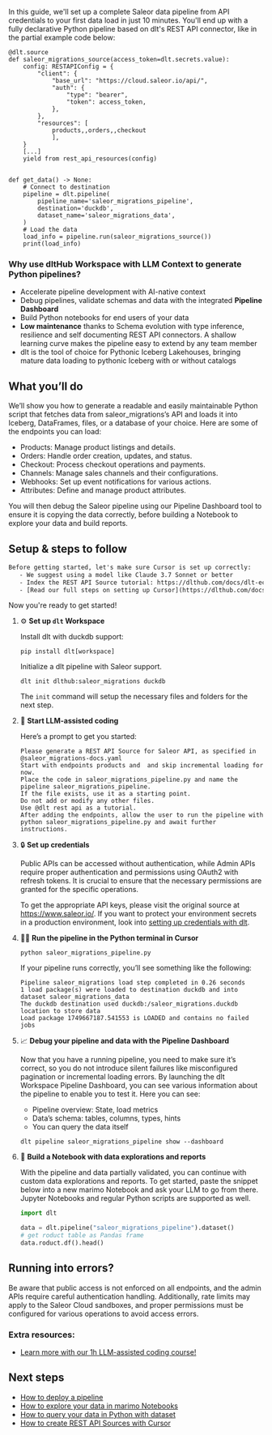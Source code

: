 In this guide, we'll set up a complete Saleor data pipeline from API credentials to your first data load in just 10 minutes. You'll end up with a fully declarative Python pipeline based on dlt's REST API connector, like in the partial example code below:

```python-outcome
@dlt.source
def saleor_migrations_source(access_token=dlt.secrets.value):
    config: RESTAPIConfig = {
        "client": {
            "base_url": "https://cloud.saleor.io/api/",
            "auth": {
                "type": "bearer",
                "token": access_token,
            },
        },
        "resources": [
            products,,orders,,checkout
            ],
    }
    [...]
    yield from rest_api_resources(config)


def get_data() -> None:
    # Connect to destination
    pipeline = dlt.pipeline(
        pipeline_name='saleor_migrations_pipeline',
        destination='duckdb',
        dataset_name='saleor_migrations_data', 
    )
    # Load the data
    load_info = pipeline.run(saleor_migrations_source())
    print(load_info) 
```

### Why use dltHub Workspace with LLM Context to generate Python pipelines?

- Accelerate pipeline development with AI-native context
- Debug pipelines, validate schemas and data with the integrated **Pipeline Dashboard**
- Build Python notebooks for end users of your data
- **Low maintenance** thanks to Schema evolution with type inference, resilience and self documenting REST API connectors. A shallow learning curve makes the pipeline easy to extend by any team member
- dlt is the tool of choice for Pythonic Iceberg Lakehouses, bringing mature data loading to pythonic Iceberg with or without catalogs

## What you’ll do

We’ll show you how to generate a readable and easily maintainable Python script that fetches data from saleor_migrations’s API and loads it into Iceberg, DataFrames, files, or a database of your choice. Here are some of the endpoints you can load:

- Products: Manage product listings and details.
- Orders: Handle order creation, updates, and status.
- Checkout: Process checkout operations and payments.
- Channels: Manage sales channels and their configurations.
- Webhooks: Set up event notifications for various actions.
- Attributes: Define and manage product attributes.

You will then debug the Saleor pipeline using our Pipeline Dashboard tool to ensure it is copying the data correctly, before building a Notebook to explore your data and build reports.

## Setup & steps to follow

```default
Before getting started, let's make sure Cursor is set up correctly:
   - We suggest using a model like Claude 3.7 Sonnet or better
   - Index the REST API Source tutorial: https://dlthub.com/docs/dlt-ecosystem/verified-sources/rest_api/ and add it to context as **@dlt rest api**
   - [Read our full steps on setting up Cursor](https://dlthub.com/docs/dlt-ecosystem/llm-tooling/cursor-restapi#23-configuring-cursor-with-documentation)
```

Now you're ready to get started!

1. ⚙️ **Set up `dlt` Workspace**
    
    Install dlt with duckdb support:
    ```shell
    pip install dlt[workspace]
    ```

    Initialize a dlt pipeline with Saleor support.
    ```shell
    dlt init dlthub:saleor_migrations duckdb
    ```

    The `init` command will setup the necessary files and folders for the next step.
    
2. 🤠 **Start LLM-assisted coding**
    
    Here’s a prompt to get you started:
    
    ```prompt
    Please generate a REST API Source for Saleor API, as specified in @saleor_migrations-docs.yaml 
    Start with endpoints products and  and skip incremental loading for now. 
    Place the code in saleor_migrations_pipeline.py and name the pipeline saleor_migrations_pipeline. 
    If the file exists, use it as a starting point. 
    Do not add or modify any other files. 
    Use @dlt rest api as a tutorial. 
    After adding the endpoints, allow the user to run the pipeline with python saleor_migrations_pipeline.py and await further instructions.
    ```

    
3. 🔒 **Set up credentials** 
    
    Public APIs can be accessed without authentication, while Admin APIs require proper authentication and permissions using OAuth2 with refresh tokens. It is crucial to ensure that the necessary permissions are granted for the specific operations.
    
    To get the appropriate API keys, please visit the original source at https://www.saleor.io/.
    If you want to protect your environment secrets in a production environment, look into [setting up credentials with dlt](https://dlthub.com/docs/walkthroughs/add_credentials).
    
4. 🏃‍♀️ **Run the pipeline in the Python terminal in Cursor**
    
    ```shell
    python saleor_migrations_pipeline.py
    ```
    
    If your pipeline runs correctly, you’ll see something like the following:
    
    ```shell
    Pipeline saleor_migrations load step completed in 0.26 seconds
    1 load package(s) were loaded to destination duckdb and into dataset saleor_migrations_data
    The duckdb destination used duckdb:/saleor_migrations.duckdb location to store data
    Load package 1749667187.541553 is LOADED and contains no failed jobs
    ```
    
5. 📈 **Debug your pipeline and data with the Pipeline Dashboard**

    Now that you have a running pipeline, you need to make sure it’s correct, so you do not introduce silent failures like misconfigured pagination or incremental loading errors. By launching the dlt Workspace Pipeline Dashboard, you can see various information about the pipeline to enable you to test it. Here you can see:
    - Pipeline overview: State, load metrics
    - Data’s schema: tables, columns, types, hints
    - You can query the data itself
    
    ```shell
    dlt pipeline saleor_migrations_pipeline show --dashboard
    ```
    
6. 🐍 **Build a Notebook with data explorations and reports**

    With the pipeline and data partially validated, you can continue with custom data explorations and reports. To get started, paste the snippet below into a new marimo Notebook and ask your LLM to go from there. Jupyter Notebooks and regular Python scripts are supported as well.

    
    ```python
    import dlt

   data = dlt.pipeline("saleor_migrations_pipeline").dataset()
   # get roduct table as Pandas frame
   data.roduct.df().head()
    ```

## Running into errors?

Be aware that public access is not enforced on all endpoints, and the admin APIs require careful authentication handling. Additionally, rate limits may apply to the Saleor Cloud sandboxes, and proper permissions must be configured for various operations to avoid access errors.

### Extra resources:

- [Learn more with our 1h LLM-assisted coding course!](https://www.youtube.com/watch?v=GGid70rnJuM)

## Next steps

- [How to deploy a pipeline](https://dlthub.com/docs/walkthroughs/deploy-a-pipeline)
- [How to explore your data in marimo Notebooks](https://dlthub.com/docs/general-usage/dataset-access/marimo)
- [How to query your data in Python with dataset](https://dlthub.com/docs/general-usage/dataset-access/dataset)
- [How to create REST API Sources with Cursor](https://dlthub.com/docs/dlt-ecosystem/llm-tooling/cursor-restapi)